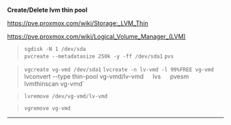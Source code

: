 **Create/Delete lvm thin pool**  

https://pve.proxmox.com/wiki/Storage:_LVM_Thin  

https://pve.proxmox.com/wiki/Logical_Volume_Manager_(LVM)  


> `sgdisk -N 1 /dev/sda`  
> `pvcreate --metadatasize 250k -y -ff /dev/sda1`
> `pvs`

> `vgcreate vg-vmd /dev/sda1`
> `lvcreate -n lv-vmd -l 99%FREE vg-vmd
> `lvconvert --type thin-pool vg-vmd/lv-vmd`  
> `lvs`  
> `pvesm lvmthinscan vg-vmd`  

> `lvremove /dev/vg-vmd/lv-vmd`

> `vgremove vg-vmd`  

---

